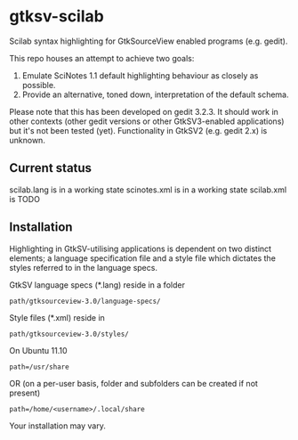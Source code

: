 gtksv-scilab
============

Scilab syntax highlighting for GtkSourceView enabled programs (e.g. gedit). 

This repo houses an attempt to achieve two goals: 

1. Emulate SciNotes 1.1 default highlighting behaviour as closely as possible.
2. Provide an alternative, toned down, interpretation of the default schema.

Please note that this has been developed on gedit 3.2.3. It should work in other
contexts (other gedit versions or other GtkSV3-enabled applications) but it's 
not been tested (yet). Functionality in GtkSV2 (e.g. gedit 2.x) is unknown.

Current status
--------------

scilab.lang is in a working state
scinotes.xml is in a working state 
scilab.xml is TODO

Installation
------------

Highlighting in GtkSV-utilising applications is dependent on two distinct 
elements; a language specification file and a style file which dictates the 
styles referred to in the language specs.

GtkSV language specs (*.lang) reside in a folder 
	
	path/gtksourceview-3.0/language-specs/ 

Style files (*.xml) reside in 

	path/gtksourceview-3.0/styles/ 

On Ubuntu 11.10

	path=/usr/share

OR (on a per-user basis, folder and subfolders can be created if not present)

	path=/home/<username>/.local/share

Your installation may vary.
